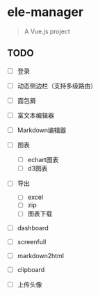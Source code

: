 # ele-manager

> A Vue.js project

## TODO

- [ ] 登录
- [ ] 动态侧边栏（支持多级路由）
- [ ] 面包屑
- [ ] 富文本编辑器
- [ ] Markdown编辑器
- [ ] 图表
    - [ ] echart图表
    - [ ] d3图表
- [ ] 导出
    - [ ] excel
    - [ ] zip
    - [ ] 图表下载
- [ ] dashboard
- [ ] screenfull
- [ ] markdown2html
- [ ] clipboard
- [ ] 上传头像
















